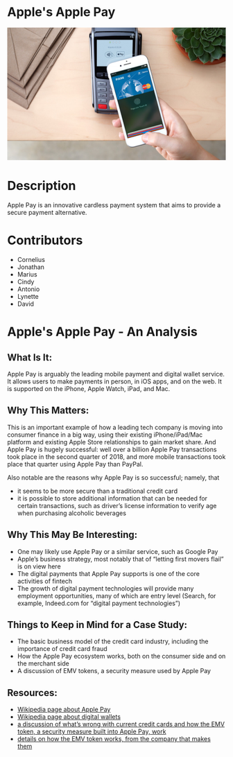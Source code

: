 # Apple's Apple Pay

![alt text](resources/ApplePay.jpg)

# Description

Apple Pay is an innovative cardless payment system that aims to provide a secure payment alternative.

# Contributors

- Cornelius
- Jonathan
- Marius
- Cindy
- Antonio
- Lynette
- David

# Apple's Apple Pay - An Analysis

## What Is It:

Apple Pay is arguably the leading mobile payment and digital wallet service. It allows users to make payments in person, in iOS apps, and on the web. It is supported on the iPhone, Apple Watch, iPad, and Mac.

## Why This Matters:

This is an important example of how a leading tech company is moving into consumer finance in a big way, using their existing iPhone/iPad/Mac platform and existing Apple Store relationships to gain market share. And Apple Pay is hugely successful: well over a ​billion ​Apple Pay transactions took place in the second quarter of 2018, and more mobile transactions took place that quarter using Apple Pay than PayPal.

Also notable are the reasons why Apple Pay is so successful; namely, that

- it seems to be more secure than a traditional credit card
- it is possible to store additional information that can be needed for certain transactions, such as driver’s license information to verify age when purchasing alcoholic beverages

## Why This May Be Interesting:

- One may likely use Apple Pay or a similar service, such as Google Pay
- Apple’s business strategy, most notably that of “letting first movers flail” is on view here
- The digital payments that Apple Pay supports is one of the core activities of fintech
- The growth of digital payment technologies will provide many employment opportunities, many of which are entry level (Search, for example, Indeed.com for “digital payment technologies”)

## Things to Keep in Mind for a Case Study:

- The basic business model of the credit card industry, including the importance of credit card fraud
- How the Apple Pay ecosystem works, both on the consumer side and on the merchant side
- A discussion of EMV tokens, a security measure used by Apple Pay

## Resources:

- [Wikipedia page about Apple Pay](https://en.wikipedia.org/wiki/Apple_Pay)
- [Wikipedia page about digital wallets](https://en.wikipedia.org/wiki/Digital_wallet​​)
- [a discussion of what’s wrong with current credit cards and how the EMV token, a security measure built into Apple Pay, work](https://kirklennon.com/a/applepay.html)
- [details on how the EMV token works, from the company that makes them](https://www.emvco.com/emv-technologies/payment-tokenisation/​)
